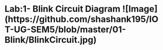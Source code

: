 <h1> Lab:1- Blink Circuit Diagram 
![Image](https://github.com/shashank195/IOT-UG-SEM5/blob/master/01-Blink/BlinkCircuit.jpg)
